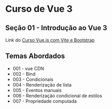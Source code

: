 # Curso de Vue 3

## Seção 01 - Introdução ao Vue 3

Link do [Curso Vue.js com Vite e Bootstrap](https://www.udemy.com/share/10a2lg3@MlNRdv30H81xbKu_vS8vFPDaMmD8QoOHTpnh-HEfdf3RA54ekwjRGIKpBUMK-G-t/)


## Temas Abordados
* 001 - vue CDN
* 002 - Bind
* 003 - Condicionais
* 004 - Renderização de lista
* 005 - Eventos manuais
* 006 - Renderização condicional de estilos
* 007 - Propriedade computada
